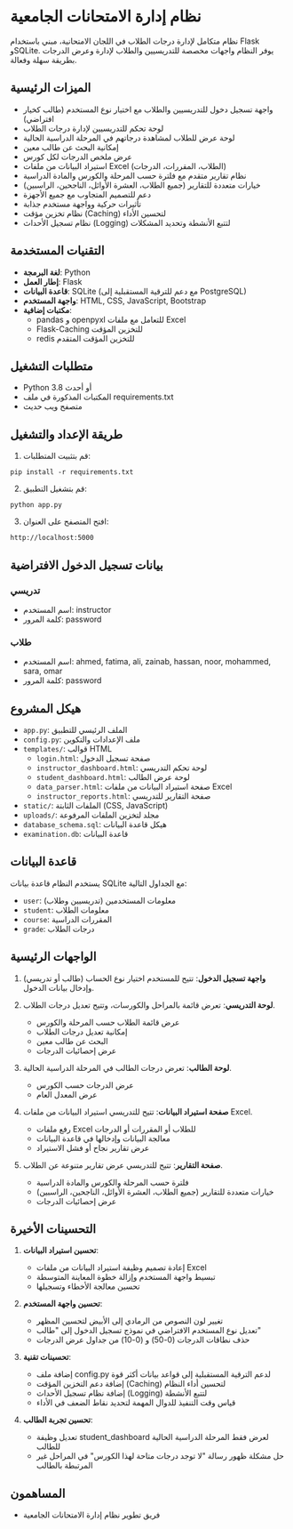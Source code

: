 # نظام إدارة الامتحانات الجامعية

نظام متكامل لإدارة درجات الطلاب في اللجان الامتحانية، مبني باستخدام Flask وSQLite. يوفر النظام واجهات مخصصة للتدريسيين والطلاب لإدارة وعرض الدرجات بطريقة سهلة وفعالة.

## الميزات الرئيسية

- واجهة تسجيل دخول للتدريسيين والطلاب مع اختيار نوع المستخدم (طالب كخيار افتراضي)
- لوحة تحكم للتدريسيين لإدارة درجات الطلاب
- لوحة عرض للطلاب لمشاهدة درجاتهم في المرحلة الدراسية الحالية
- إمكانية البحث عن طالب معين
- عرض ملخص الدرجات لكل كورس
- استيراد البيانات من ملفات Excel (الطلاب، المقررات، الدرجات)
- نظام تقارير متقدم مع فلترة حسب المرحلة والكورس والمادة الدراسية
- خيارات متعددة للتقارير (جميع الطلاب، العشرة الأوائل، الناجحين، الراسبين)
- دعم للتصميم المتجاوب مع جميع الأجهزة
- تأثيرات حركية وواجهة مستخدم جذابة
- نظام تخزين مؤقت (Caching) لتحسين الأداء
- نظام تسجيل الأحداث (Logging) لتتبع الأنشطة وتحديد المشكلات

## التقنيات المستخدمة

- **لغة البرمجة**: Python
- **إطار العمل**: Flask
- **قاعدة البيانات**: SQLite (مع دعم للترقية المستقبلية إلى PostgreSQL)
- **واجهة المستخدم**: HTML, CSS, JavaScript, Bootstrap
- **مكتبات إضافية**: 
  - pandas و openpyxl للتعامل مع ملفات Excel
  - Flask-Caching للتخزين المؤقت
  - redis للتخزين المؤقت المتقدم

## متطلبات التشغيل

- Python 3.8 أو أحدث
- المكتبات المذكورة في ملف requirements.txt
- متصفح ويب حديث

## طريقة الإعداد والتشغيل

1. قم بتثبيت المتطلبات:

```
pip install -r requirements.txt
```

2. قم بتشغيل التطبيق:

```
python app.py
```

3. افتح المتصفح على العنوان:

```
http://localhost:5000
```

## بيانات تسجيل الدخول الافتراضية

### تدريسي
- اسم المستخدم: instructor
- كلمة المرور: password

### طلاب
- اسم المستخدم: ahmed, fatima, ali, zainab, hassan, noor, mohammed, sara, omar
- كلمة المرور: password

## هيكل المشروع

- `app.py`: الملف الرئيسي للتطبيق
- `config.py`: ملف الإعدادات والتكوين
- `templates/`: قوالب HTML
  - `login.html`: صفحة تسجيل الدخول
  - `instructor_dashboard.html`: لوحة تحكم التدريسي
  - `student_dashboard.html`: لوحة عرض الطالب
  - `data_parser.html`: صفحة استيراد البيانات من ملفات Excel
  - `instructor_reports.html`: صفحة التقارير للتدريسي
- `static/`: الملفات الثابتة (CSS, JavaScript)
- `uploads/`: مجلد لتخزين الملفات المرفوعة
- `database_schema.sql`: هيكل قاعدة البيانات
- `examination.db`: قاعدة البيانات

## قاعدة البيانات

يستخدم النظام قاعدة بيانات SQLite مع الجداول التالية:
- `user`: معلومات المستخدمين (تدريسيين وطلاب)
- `student`: معلومات الطلاب
- `course`: المقررات الدراسية
- `grade`: درجات الطلاب

## الواجهات الرئيسية

1. **واجهة تسجيل الدخول**: تتيح للمستخدم اختيار نوع الحساب (طالب أو تدريسي) وإدخال بيانات الدخول.

2. **لوحة التدريسي**: تعرض قائمة بالمراحل والكورسات، وتتيح تعديل درجات الطلاب.
   - عرض قائمة الطلاب حسب المرحلة والكورس
   - إمكانية تعديل درجات الطلاب
   - البحث عن طالب معين
   - عرض إحصائيات الدرجات

3. **لوحة الطالب**: تعرض درجات الطالب في المرحلة الدراسية الحالية.
   - عرض الدرجات حسب الكورس
   - عرض المعدل العام

4. **صفحة استيراد البيانات**: تتيح للتدريسي استيراد البيانات من ملفات Excel.
   - رفع ملفات Excel للطلاب أو المقررات أو الدرجات
   - معالجة البيانات وإدخالها في قاعدة البيانات
   - عرض تقارير نجاح أو فشل الاستيراد

5. **صفحة التقارير**: تتيح للتدريسي عرض تقارير متنوعة عن الطلاب.
   - فلترة حسب المرحلة والكورس والمادة الدراسية
   - خيارات متعددة للتقارير (جميع الطلاب، العشرة الأوائل، الناجحين، الراسبين)
   - عرض إحصائيات الدرجات

## التحسينات الأخيرة

1. **تحسين استيراد البيانات**:
   - إعادة تصميم وظيفة استيراد البيانات من ملفات Excel
   - تبسيط واجهة المستخدم وإزالة خطوة المعاينة المتوسطة
   - تحسين معالجة الأخطاء وتسجيلها

2. **تحسين واجهة المستخدم**:
   - تغيير لون النصوص من الرمادي إلى الأبيض لتحسين المظهر
   - تعديل نوع المستخدم الافتراضي في نموذج تسجيل الدخول إلى "طالب"
   - حذف نطاقات الدرجات (0-50) و (0-10) من جداول عرض الدرجات

3. **تحسينات تقنية**:
   - إضافة ملف config.py لدعم الترقية المستقبلية إلى قواعد بيانات أكثر قوة
   - إضافة دعم التخزين المؤقت (Caching) لتحسين أداء النظام
   - إضافة نظام تسجيل الأحداث (Logging) لتتبع الأنشطة
   - قياس وقت التنفيذ للدوال المهمة لتحديد نقاط الضعف في الأداء

4. **تحسين تجربة الطالب**:
   - تعديل وظيفة student_dashboard لعرض فقط المرحلة الدراسية الحالية للطالب
   - حل مشكلة ظهور رسالة "لا توجد درجات متاحة لهذا الكورس" في المراحل غير المرتبطة بالطالب

## المساهمون

- فريق تطوير نظام إدارة الامتحانات الجامعية
